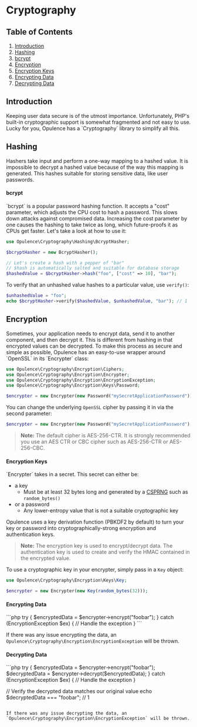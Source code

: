 # Cryptography

## Table of Contents
1. [Introduction](#introduction)
2. [Hashing](#hashing)
  1. [bcrypt](#bcrypt)
3. [Encryption](#encryption)
  1. [Encryption Keys](#encryption-keys)
  2. [Encrypting Data](#encrypting-data)
  3. [Decrypting Data](#decrypting-data)

<h2 id="introduction">Introduction</h2>
Keeping user data secure is of the utmost importance.  Unfortunately, PHP's built-in cryptographic support is somewhat fragmented and not easy to use.  Lucky for you, Opulence has a `Cryptography` library to simplify all this.

<h2 id="hashing">Hashing</h2>
Hashers take input and perform a one-way mapping to a hashed value.  It is impossible to decrypt a hashed value because of the way this mapping is generated.  This hashes suitable for storing sensitive data, like user passwords.

<h4 id="bcrypt">bcrypt</h4>
`bcrypt` is a popular password hashing function.  It accepts a "cost" parameter, which adjusts the CPU cost to hash a password.  This slows down attacks against compromised data.  Increasing the cost parameter by one causes the hashing to take twice as long, which future-proofs it as CPUs get faster.  Let's take a look at how to use it:

```php
use Opulence\Cryptography\Hashing\BcryptHasher;

$bcryptHasher = new BcryptHasher();

// Let's create a hash with a pepper of "bar"
// $hash is automatically salted and suitable for database storage
$hashedValue = $bcryptHasher->hash("foo", ["cost" => 10], "bar");
```

To verify that an unhashed value hashes to a particular value, use `verify()`:

```php
$unhashedValue = "foo";
echo $bcryptHasher->verify($hashedValue, $unhashedValue, "bar"); // 1
```

<h2 id="encryption">Encryption</h2>
Sometimes, your application needs to encrypt data, send it to another component, and then decrypt it.  This is different from hashing in that encrypted values can be decrypted.  To make this process as secure and simple as possible, Opulence has an easy-to-use wrapper around `OpenSSL` in its `Encrypter` class:

```php
use Opulence\Cryptography\Encryption\Ciphers;
use Opulence\Cryptography\Encryption\Encrypter;
use Opulence\Cryptography\Encryption\EncryptionException;
use Opulence\Cryptography\Encryption\Keys\Password;

$encrypter = new Encrypter(new Password("mySecretApplicationPassword"));
```

You can change the underlying `OpenSSL` cipher by passing it in via the second parameter:

```php
$encrypter = new Encrypter(new Password("mySecretApplicationPassword"), Ciphers::AES_128_CBC);
```

> **Note:** The default cipher is AES-256-CTR.  It is strongly recommended you use an AES CTR or CBC cipher such as AES-256-CTR or AES-256-CBC. 

<h4 id="encryption-keys">Encryption Keys</h4>
`Encrypter` takes in a secret.  This secret can either be:

* a key
  * Must be at least 32 bytes long and generated by a <a href="https://en.wikipedia.org/wiki/Cryptographically_secure_pseudorandom_number_generator" target="_blank">CSPRNG</a> such as `random_bytes()`
* or a password
  * Any lower-entropy value that is not a suitable cryptographic key
  
Opulence uses a key derivation function (PBKDF2 by default) to turn your key or password into cryptographically-strong encryption and authentication keys.

> **Note:** The encryption key is used to encrypt/decrypt data.  The authentication key is used to create and verify the HMAC contained in the encrypted value.

To use a cryptographic key in your encrypter, simply pass in a `Key` object:

```php
use Opulence\Cryptography\Encryption\Keys\Key;

$encrypter = new Encrypter(new Key(random_bytes(32)));
```

<h4 id="encrypting-data">Encrypting Data</h4>
```php
try {
    $encryptedData = $encrypter->encrypt("foobar");
} catch (EncryptionException $ex) {
    // Handle the exception
}
```

If there was any issue encrypting the data, an `Opulence\Cryptography\Encryption\EncryptionException` will be thrown.

<h4 id="decrypting-data">Decrypting Data</h4>
```php
try {
    $encryptedData = $encrypter->encrypt("foobar");
    $decryptedData = $encrypter->decrypt($encryptedData);
} catch (EncryptionException $ex) {
    // Handle the exception
}

// Verify the decrypted data matches our original value
echo $decryptedData === "foobar"; // 1 
```

If there was any issue decrypting the data, an `Opulence\Cryptography\Encryption\EncryptionException` will be thrown.
